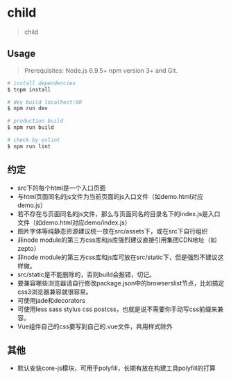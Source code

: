# child

> child

## Usage

> Prerequisites: Node.js 6.9.5+ npm version 3+ and Git.

``` bash
# install dependencies
$ tnpm install

# dev build localhost:80
$ npm run dev

# production build
$ npm run build

# check by eslint
$ npm run lint
```

## 约定
- src下的每个html是一个入口页面
- 与html页面同名的js文件为当前页面的js入口文件（如demo.html对应demo.js）
- 若不存在与页面同名的js文件，那么与页面同名的目录名下的index.js是入口文件（如demo.html对应demo/index.js）
- 图片字体等纯静态资源建议统一放在src/assets下，或在src下自行组织
- 非node module的第三方css库和js库强烈建议直接引用集团CDN地址（如zepto）
- 非node module的第三方css库和js库可放在src/static下，但是强烈不建议这样做。
- src/static是不能删除的，否则build会报错，切记。
- 要兼容哪些浏览器请自行修改package.json中的browserslist节点，比如搞定css3浏览器兼容就很容易。
- 可使用jade和decorators
- 可使用less sass stylus css postcss，也就是说不需要你手动写css前缀来兼容。
- Vue组件自己的css要写到自己的.vue文件，共用样式除外

## 其他
- 默认安装core-js模块，可用于polyfill，长期有放在构建工具polyfill的打算
